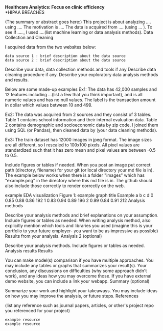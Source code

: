 **Healthcare Analytics: Focus on clinic efficiency**       
    *HIPAA BREACHES


(The summary or abstract goes here:) This project is about analyzing .... using .... The motivation is .... The data is acquired from .... (using ... ). To see if ....., I used ....(list machine learning or data analysis methods).
Data Collection and Cleaning

I acquired data from the two websites below:

    data source 1 : brief description about the data source
    data source 2 : brief description about the data source

Describe your data, data collection methods and tools if any Describe data cleaning procedure if any.
Describe your exploratory data analysis methods and results.

Below are some made-up examples
Ex1: The data has 42,000 samples and 12 features including ...(list a few that you think important), and is all numeric values and has no null values. The label is the transaction amount in dollar which values between 10 and 499.

Ex2: The data was acquired from 2 sources and they consist of 3 tables. Table 1 contains school information and their internal evaluation data. Table 2 contains demographic and socioeconomic data by zip code. I joined them using SQL (or Pandas), then cleaned data by (your data cleaning methods).

Ex3: The train dataset has 12000 images in jpeg format. The image sizes are all different, so I rescaled to 100x100 pixels. All pixel values are standardized such that it has zero mean and pixel values are between -0.5 to 0.5.

Include figures or tables if needed. When you post an image put correct path (directory, filename) for your git (or local directory your md file is in). The example below works when there is a folder "images" which has "example.png" in the directory where this md file is in. The github should also include those correctly to render correctly on the web.

example EDA visualization
Figure 1: example graph title
Example 	a 	b 	c 	d
0 	0.85 	0.88 	0.86 	192
1 	0.83 	0.94 	0.89 	196
2 	0.99 	0.84 	0.91 	212
Analysis methods

Describe your analysis methods and brief explanations on your assumption. Include figures or tables as needed.
When writing analysis method, also explicitly mention which tools and libraries you used (imagine this is your portfolio to your future employer- you want to be as impressive as possible) Results from your analysis.
Analysis 2 (optional)

Describe your analysis methods. Include figures or tables as needed.
Analysis results
Results

You can make model(s) comparison if you have multiple approaches. You may include any tables or graphs that summarizes your result(s). Your conclusion, any discussions on difficulties (why some approach didn't work), and any ideas how you may overcome those. If you have external demo website, you can include a link your webapp.
Summary (optional)

Summarize your work and highlight your takeaways. You may include ideas on how you may improve the analysis, or future steps.
References

(list any reference such as journal papers, articles, or other's project repo you referenced for your project)

    example resource
    example resource
